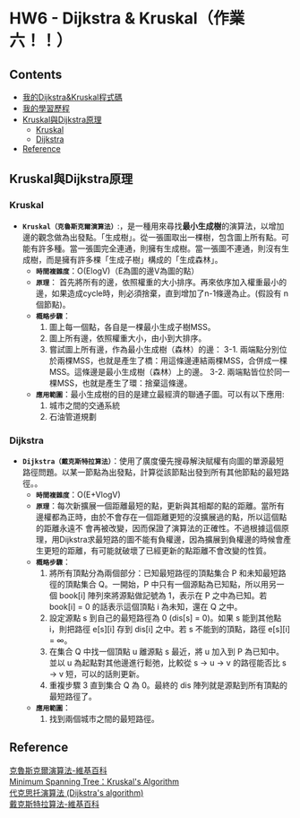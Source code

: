 # HW6 - Dijkstra & Kruskal（作業六！！）

## Contents
* [我的Dijkstra&Kruskal程式碼](https://github.com/chinghsuan/class_exercises/blob/master/HW6/Dijkstra_06170203.py)
* [我的學習歷程](https://github.com/chinghsuan/class_exercises/blob/master/HW6/%E6%B5%81%E7%A8%8B%E5%9C%96%E3%80%81%E5%AD%B8%E7%BF%92%E6%AD%B7%E7%A8%8B%E3%80%81%E5%8E%9F%E7%90%86%E8%AA%AA%E6%98%8E.md)
* [Kruskal與Dijkstra原理](#Kruskal與Dijkstra原理)
  * [Kruskal](#Kruskal)
  * [Dijkstra](#Dijkstra)
* [Reference](#Reference)

## Kruskal與Dijkstra原理
### Kruskal
* **`Kruskal（克魯斯克爾演算法）`**:，是一種用來尋找**最小生成樹**的演算法，以增加邊的觀念做為出發點。「生成樹」。從一張圖取出一棵樹，包含圖上所有點。可能有許多種。當一張圖完全連通，則擁有生成樹。當一張圖不連通，則沒有生成樹，而是擁有許多棵「生成子樹」構成的「生成森林」。
  * **`時間複雜度`**：O(ElogV)（E為圖的邊V為圖的點）
  * **`原理`**： 首先將所有的邊，依照權重的大小排序。再來依序加入權重最小的邊，如果造成cycle時，則必須捨棄，直到增加了n-1條邊為止。(假設有 n 個節點)。
  * **`概略步驟`**：
    1. 圖上每一個點，各自是一棵最小生成子樹MSS。
    2. 圖上所有邊，依照權重大小，由小到大排序。
    3. 嘗試圖上所有邊，作為最小生成樹（森林）的邊：
       3-1. 兩端點分別位於兩棵MSS，也就是產生了橋：用這條邊連結兩棵MSS，合併成一棵MSS。這條邊是最小生成樹（森林）上的邊。
       3-2. 兩端點皆位於同一棵MSS，也就是產生了環：捨棄這條邊。
  * **`應用範圍`**：最小生成樹的目的是建立最經濟的聯通子圖。可以有以下應用:
    1. 城市之間的交通系統
    2. 石油管道規劃
  
### Dijkstra
* **`Dijkstra（戴克斯特拉算法）`**：使用了廣度優先搜尋解決賦權有向圖的單源最短路徑問題。以某一節點為出發點，計算從該節點出發到所有其他節點的最短路徑。。
  * **`時間複雜度`**：O(E+VlogV)
  * **`原理`**：每次新擴展一個距離最短的點，更新與其相鄰的點的距離。當所有邊權都為正時，由於不會存在一個距離更短的沒擴展過的點，所以這個點的距離永遠不 會再被改變，因而保證了演算法的正確性。不過根據這個原理，用Dijkstra求最短路的圖不能有負權邊，因為擴展到負權邊的時候會產生更短的距離，有可能就破壞了已經更新的點距離不會改變的性質。
  * **`概略步驟`**：
    1. 將所有頂點分為兩個部分：已知最短路徑的頂點集合 P 和未知最短路徑的頂點集合 Q。一開始，P 中只有一個源點為已知點，所以用另一個 book[i] 陣列來將源點做記號為 1，表示在 P 之中為已知。若 book[i] = 0 的話表示這個頂點 i 為未知，還在 Q 之中。
    2. 設定源點 s 到自己的最短路徑為 0 (dis[s] = 0)。如果 s 能到其他點 i，則把路徑 e[s][i] 存到 dis[i] 之中。若 s 不能到的頂點，路徑 e[s][i] = ∞。
    3. 在集合 Q 中找一個頂點 u 離源點 s 最近，將 u 加入到 P 為已知中。並以 u 為起點對其他邊進行鬆弛，比較從 s → u → v 的路徑能否比 s → v 短，可以的話則更新。
    4. 重複步驟 3 直到集合 Q 為 0。最終的 dis 陣列就是源點到所有頂點的最短路徑了。
  * **`應用範圍`**：
    1. 找到兩個城市之間的最短路徑。

## Reference
[克魯斯克爾演算法-維基百科](https://zh.wikipedia.org/wiki/%E5%85%8B%E9%B2%81%E6%96%AF%E5%85%8B%E5%B0%94%E6%BC%94%E7%AE%97%E6%B3%95)  
[Minimum Spanning Tree：Kruskal's Algorithm](http://alrightchiu.github.io/SecondRound/minimum-spanning-treekruskals-algorithm.html)  
[代克思托演算法 (Dijkstra's algorithm)](http://nthucad.cs.nthu.edu.tw/~yyliu/personal/nou/04ds/dijkstra.html)  
[戴克斯特拉算法-維基百科](https://zh.wikipedia.org/wiki/%E6%88%B4%E5%85%8B%E6%96%AF%E7%89%B9%E6%8B%89%E7%AE%97%E6%B3%95)  
